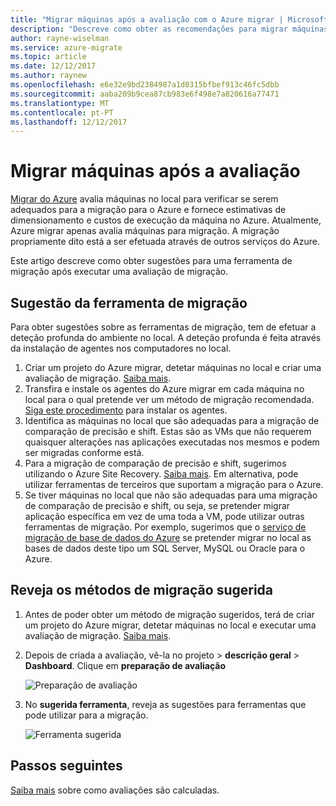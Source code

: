 ```yaml
---
title: "Migrar máquinas após a avaliação com o Azure migrar | Microsoft Docs"
description: "Descreve como obter as recomendações para migrar máquinas depois de executar uma avaliação com o serviço Azure migrar."
author: rayne-wiselman
ms.service: azure-migrate
ms.topic: article
ms.date: 12/12/2017
ms.author: raynew
ms.openlocfilehash: e6e32e9bd2384987a1d0315bfbef913c46fc5dbb
ms.sourcegitcommit: aaba209b9cea87cb983e6f498e7a820616a77471
ms.translationtype: MT
ms.contentlocale: pt-PT
ms.lasthandoff: 12/12/2017
---
```

# <a name="migrate-machines-after-assessment"></a>Migrar máquinas após a avaliação


[Migrar do Azure](migrate-overview.md) avalia máquinas no local para verificar se serem adequados para a migração para o Azure e fornece estimativas de dimensionamento e custos de execução da máquina no Azure. Atualmente, Azure migrar apenas avalia máquinas para migração. A migração propriamente dito está a ser efetuada através de outros serviços do Azure.

Este artigo descreve como obter sugestões para uma ferramenta de migração após executar uma avaliação de migração.

## <a name="migration-tool-suggestion"></a>Sugestão da ferramenta de migração

Para obter sugestões sobre as ferramentas de migração, tem de efetuar a deteção profunda do ambiente no local. A deteção profunda é feita através da instalação de agentes nos computadores no local.  

1. Criar um projeto do Azure migrar, detetar máquinas no local e criar uma avaliação de migração. [Saiba mais](tutorial-assessment-vmware.md).
2. Transfira e instale os agentes do Azure migrar em cada máquina no local para o qual pretende ver um método de migração recomendada. [Siga este procedimento](how-to-create-group-machine-dependencies.md#prepare-machines-for-dependency-mapping) para instalar os agentes.
2. Identifica as máquinas no local que são adequadas para a migração de comparação de precisão e shift. Estas são as VMs que não requerem quaisquer alterações nas aplicações executadas nos mesmos e podem ser migradas conforme está.
3. Para a migração de comparação de precisão e shift, sugerimos utilizando o Azure Site Recovery. [Saiba mais](../site-recovery/tutorial-migrate-on-premises-to-azure.md). Em alternativa, pode utilizar ferramentas de terceiros que suportam a migração para o Azure.
4. Se tiver máquinas no local que não são adequadas para uma migração de comparação de precisão e shift, ou seja, se pretender migrar aplicação específica em vez de uma toda a VM, pode utilizar outras ferramentas de migração. Por exemplo, sugerimos que o [serviço de migração de base de dados do Azure](https://azure.microsoft.com/campaigns/database-migration/) se pretender migrar no local as bases de dados deste tipo um SQL Server, MySQL ou Oracle para o Azure.


## <a name="review-suggested-migration-methods"></a>Reveja os métodos de migração sugerida

1. Antes de poder obter um método de migração sugeridos, terá de criar um projeto do Azure migrar, detetar máquinas no local e executar uma avaliação de migração. [Saiba mais](tutorial-assessment-vmware.md).
2. Depois de criada a avaliação, vê-la no projeto > **descrição geral** > **Dashboard**. Clique em **preparação de avaliação**

    ![Preparação de avaliação](./media/tutorial-assessment-vmware/assessment-report.png)  

3. No **sugerida ferramenta**, reveja as sugestões para ferramentas que pode utilizar para a migração.

    ![Ferramenta sugerida](./media/tutorial-assessment-vmware/assessment-suitability.png) 




## <a name="next-steps"></a>Passos seguintes

[Saiba mais](concepts-assessment-calculation.md) sobre como avaliações são calculadas.
